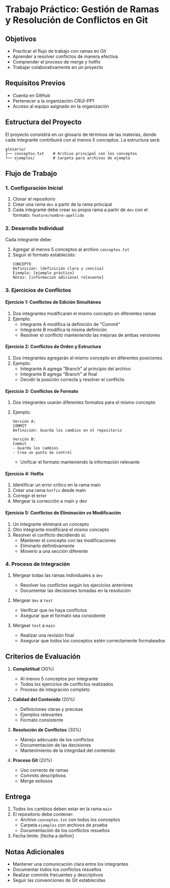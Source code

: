 # Trabajo Práctico: Gestión de Ramas y Resolución de Conflictos en Git

## Objetivos

- Practicar el flujo de trabajo con ramas en Git
- Aprender a resolver conflictos de manera efectiva
- Comprender el proceso de merge y hotfix
- Trabajar colaborativamente en un proyecto

## Requisitos Previos

- Cuenta en GitHub
- Pertenecer a la organización CRUI-PP1
- Acceso al equipo asignado en la organización

## Estructura del Proyecto

El proyecto consistirá en un glosario de términos de las materias, donde cada integrante contribuirá con al menos 5 conceptos. La estructura será:

```
glosario/
├── conceptos.txt    # Archivo principal con los conceptos
└── ejemplos/        # Carpeta para archivos de ejemplo
```

## Flujo de Trabajo

### 1. Configuración Inicial

1. Clonar el repositorio
2. Crear una rama `dev` a partir de la rama principal
3. Cada integrante debe crear su propia rama a partir de `dev` con el formato: `feature/nombre-apellido`

### 2. Desarrollo Individual

Cada integrante debe:

1. Agregar al menos 5 conceptos al archivo `conceptos.txt`
2. Seguir el formato establecido:
   ```
   CONCEPTO
   Definición: [definición clara y concisa]
   Ejemplo: [ejemplo práctico]
   Notas: [información adicional relevante]
   ```

### 3. Ejercicios de Conflictos

#### Ejercicio 1: Conflictos de Edición Simultánea

1. Dos integrantes modificarán el mismo concepto en diferentes ramas
2. Ejemplo:
   - Integrante A modifica la definición de "Commit"
   - Integrante B modifica la misma definición
   - Resolver el conflicto manteniendo las mejoras de ambas versiones

#### Ejercicio 2: Conflictos de Orden y Estructura

1. Dos integrantes agregarán el mismo concepto en diferentes posiciones
2. Ejemplo:
   - Integrante A agrega "Branch" al principio del archivo
   - Integrante B agrega "Branch" al final
   - Decidir la posición correcta y resolver el conflicto

#### Ejercicio 3: Conflictos de Formato

1. Dos integrantes usarán diferentes formatos para el mismo concepto
2. Ejemplo:

   ```
   Versión A:
   COMMIT
   Definición: Guarda los cambios en el repositorio

   Versión B:
   Commit
   - Guarda los cambios
   - Crea un punto de control
   ```

   - Unificar el formato manteniendo la información relevante

#### Ejercicio 4: Hotfix

1. Identificar un error crítico en la rama main
2. Crear una rama `hotfix` desde main
3. Corregir el error
4. Mergear la corrección a main y dev

#### Ejercicio 5: Conflictos de Eliminación vs Modificación

1. Un integrante eliminará un concepto
2. Otro integrante modificará el mismo concepto
3. Resolver el conflicto decidiendo si:
   - Mantener el concepto con las modificaciones
   - Eliminarlo definitivamente
   - Moverlo a una sección diferente

### 4. Proceso de Integración

1. Mergear todas las ramas individuales a `dev`

   - Resolver los conflictos según los ejercicios anteriores
   - Documentar las decisiones tomadas en la resolución

2. Mergear `dev` a `test`

   - Verificar que no haya conflictos
   - Asegurar que el formato sea consistente

3. Mergear `test` a `main`
   - Realizar una revisión final
   - Asegurar que todos los conceptos estén correctamente formateados

## Criterios de Evaluación

1. **Completitud** (30%)

   - Al menos 5 conceptos por integrante
   - Todos los ejercicios de conflictos realizados
   - Proceso de integración completo

2. **Calidad del Contenido** (20%)

   - Definiciones claras y precisas
   - Ejemplos relevantes
   - Formato consistente

3. **Resolución de Conflictos** (30%)

   - Manejo adecuado de los conflictos
   - Documentación de las decisiones
   - Mantenimiento de la integridad del contenido

4. **Proceso Git** (20%)
   - Uso correcto de ramas
   - Commits descriptivos
   - Merge exitosos

## Entrega

1. Todos los cambios deben estar en la rama `main`
2. El repositorio debe contener:
   - Archivo `conceptos.txt` con todos los conceptos
   - Carpeta `ejemplos` con archivos de prueba
   - Documentación de los conflictos resueltos
3. Fecha límite: [fecha a definir]

## Notas Adicionales

- Mantener una comunicación clara entre los integrantes
- Documentar todos los conflictos resueltos
- Realizar commits frecuentes y descriptivos
- Seguir las convenciones de Git establecidas

